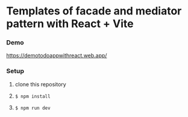 # Templates of facade and mediator pattern with React + Vite

### Demo
https://demotodoappwithreact.web.app/


### Setup
1. clone this repository

2. `$ npm install`

3. `$ npm run dev`
